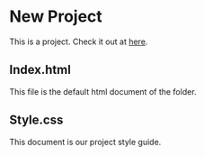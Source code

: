 # New Project

This is a project. Check it out at [here](https://lovisabe.github.io/gittest/).

## Index.html

This file is the default html document of the folder.

## Style.css

This document is our project style guide.
